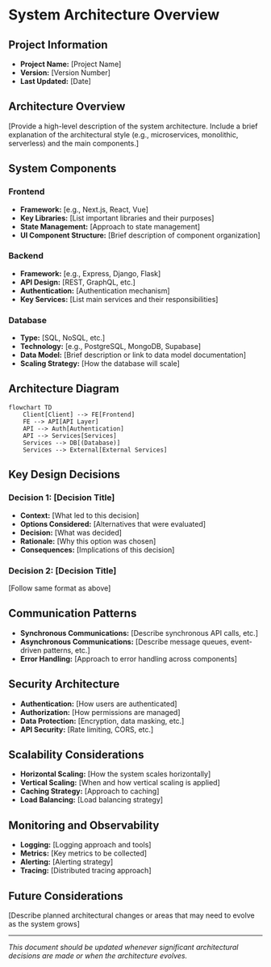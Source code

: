 # System Architecture Overview

## Project Information

- **Project Name:** [Project Name]
- **Version:** [Version Number]
- **Last Updated:** [Date]

## Architecture Overview

[Provide a high-level description of the system architecture. Include a brief explanation of the architectural style (e.g., microservices, monolithic, serverless) and the main components.]

## System Components

### Frontend

- **Framework:** [e.g., Next.js, React, Vue]
- **Key Libraries:** [List important libraries and their purposes]
- **State Management:** [Approach to state management]
- **UI Component Structure:** [Brief description of component organization]

### Backend

- **Framework:** [e.g., Express, Django, Flask]
- **API Design:** [REST, GraphQL, etc.]
- **Authentication:** [Authentication mechanism]
- **Key Services:** [List main services and their responsibilities]

### Database

- **Type:** [SQL, NoSQL, etc.]
- **Technology:** [e.g., PostgreSQL, MongoDB, Supabase]
- **Data Model:** [Brief description or link to data model documentation]
- **Scaling Strategy:** [How the database will scale]

## Architecture Diagram

```mermaid
flowchart TD
    Client[Client] --> FE[Frontend]
    FE --> API[API Layer]
    API --> Auth[Authentication]
    API --> Services[Services]
    Services --> DB[(Database)]
    Services --> External[External Services]
```

## Key Design Decisions

### Decision 1: [Decision Title]

- **Context:** [What led to this decision]
- **Options Considered:** [Alternatives that were evaluated]
- **Decision:** [What was decided]
- **Rationale:** [Why this option was chosen]
- **Consequences:** [Implications of this decision]

### Decision 2: [Decision Title]

[Follow same format as above]

## Communication Patterns

- **Synchronous Communications:** [Describe synchronous API calls, etc.]
- **Asynchronous Communications:** [Describe message queues, event-driven patterns, etc.]
- **Error Handling:** [Approach to error handling across components]

## Security Architecture

- **Authentication:** [How users are authenticated]
- **Authorization:** [How permissions are managed]
- **Data Protection:** [Encryption, data masking, etc.]
- **API Security:** [Rate limiting, CORS, etc.]

## Scalability Considerations

- **Horizontal Scaling:** [How the system scales horizontally]
- **Vertical Scaling:** [When and how vertical scaling is applied]
- **Caching Strategy:** [Approach to caching]
- **Load Balancing:** [Load balancing strategy]

## Monitoring and Observability

- **Logging:** [Logging approach and tools]
- **Metrics:** [Key metrics to be collected]
- **Alerting:** [Alerting strategy]
- **Tracing:** [Distributed tracing approach]

## Future Considerations

[Describe planned architectural changes or areas that may need to evolve as the system grows]

---

*This document should be updated whenever significant architectural decisions are made or when the architecture evolves.*
